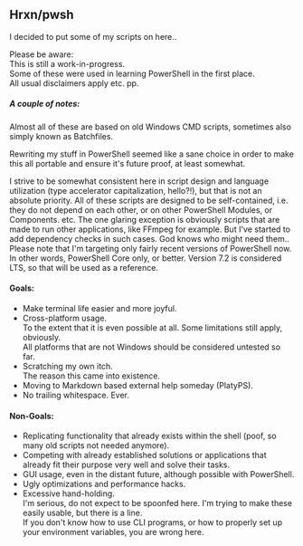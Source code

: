 ## Hrxn/pwsh

I decided to put some of my scripts on here..

Please be aware:  
This is still a work-in-progress.  
Some of these were used in learning PowerShell in the first place.  
All usual disclaimers apply etc. pp.

##### A couple of notes:

Almost all of these are based on old Windows CMD scripts, sometimes also simply known as Batchfiles.

Rewriting my stuff in PowerShell seemed like a sane choice in order to make this all portable and ensure it's future proof, at least somewhat.

I strive to be somewhat consistent here in script design and language utilization (type accelerator capitalization, hello?!), but that is not an absolute priority.
All of these scripts are designed to be self-contained, i.e. they do not depend on each other, or on other PowerShell Modules, or Components. etc.
The one glaring exception is obviously scripts that are made to run other applications, like FFmpeg for example.
But I've started to add dependency checks in such cases. God knows who might need them..   
Please note that I'm targeting only fairly recent versions of PowerShell now. In other words, PowerShell Core only, or better. Version 7.2 is considered LTS, so that will be used as a reference.

#### Goals:
- Make terminal life easier and more joyful.
- Cross-platform usage.  
  To the extent that it is even possible at all. Some limitations still apply, obviously.  
  All platforms that are not Windows should be considered untested so far.
- Scratching my own itch.  
  The reason this came into existence.
- Moving to Markdown based external help someday (PlatyPS).
- No trailing whitespace. Ever.

#### Non-Goals:
- Replicating functionality that already exists within the shell (poof, so many old scripts not needed anymore).
- Competing with already established solutions or applications that already fit their purpose very well and solve their tasks.
- GUI usage, even in the distant future, although possible with PowerShell.
- Ugly optimizations and performance hacks.
- Excessive hand-holding.  
  I'm serious, do not expect to be spoonfed here. I'm trying to make these easily usable, but there is a line.  
  If you don't know how to use CLI programs, or how to properly set up your environment variables, you are wrong here.
